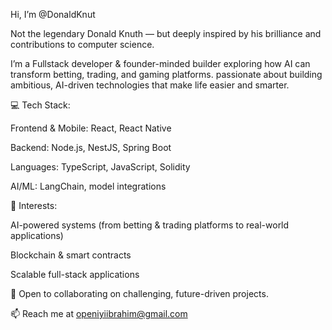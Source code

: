 Hi, I’m @DonaldKnut 

Not the legendary Donald Knuth — but deeply inspired by his brilliance and contributions to computer science.

I’m a Fullstack developer & founder-minded builder exploring how AI can transform betting, trading, and gaming platforms. passionate about building ambitious, AI-driven technologies that make life easier and smarter.

💻 Tech Stack:

Frontend & Mobile: React, React Native

Backend: Node.js, NestJS, Spring Boot

Languages: TypeScript, JavaScript, Solidity

AI/ML: LangChain, model integrations

🔎 Interests:

AI-powered systems (from betting & trading platforms to real-world applications)

Blockchain & smart contracts

Scalable full-stack applications

🤝 Open to collaborating on challenging, future-driven projects.

📫 Reach me at openiyiibrahim@gmail.com

